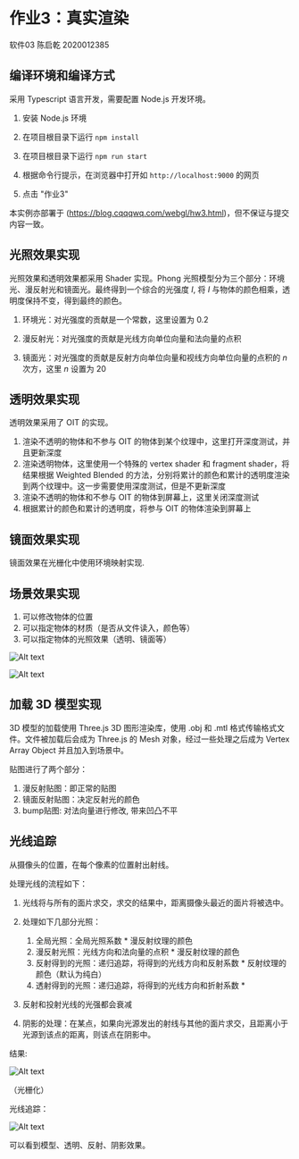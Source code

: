 # 作业3：真实渲染

软件03 陈启乾 2020012385

## 编译环境和编译方式

采用 Typescript 语言开发，需要配置 Node.js 开发环境。

1. 安装 Node.js 环境

2. 在项目根目录下运行 `npm install`

3. 在项目根目录下运行 `npm run start`

4. 根据命令行提示，在浏览器中打开如 `http://localhost:9000` 的网页

5. 点击 "作业3"

本实例亦部署于 (https://blog.cqqqwq.com/webgl/hw3.html)，但不保证与提交内容一致。

## 光照效果实现

光照效果和透明效果都采用 Shader 实现。Phong 光照模型分为三个部分：环境光、漫反射光和镜面光。最终得到一个综合的光强度 $I$, 将 $I$ 与物体的颜色相乘，透明度保持不变，得到最终的颜色。

1. 环境光：对光强度的贡献是一个常数，这里设置为 0.2

2. 漫反射光：对光强度的贡献是光线方向单位向量和法向量的点积

3. 镜面光：对光强度的贡献是反射方向单位向量和视线方向单位向量的点积的 $n$ 次方，这里 $n$ 设置为 20


## 透明效果实现

透明效果采用了 OIT 的实现。

1. 渲染不透明的物体和不参与 OIT 的物体到某个纹理中，这里打开深度测试，并且更新深度
2. 渲染透明物体，这里使用一个特殊的 vertex shader 和 fragment shader，将结果根据 Weighted Blended 的方法，分别将累计的颜色和累计的透明度渲染到两个纹理中。这一步需要使用深度测试，但是不更新深度
3. 渲染不透明的物体和不参与 OIT 的物体到屏幕上，这里关闭深度测试
4. 根据累计的颜色和累计的透明度，将参与 OIT 的物体渲染到屏幕上

## 镜面效果实现

镜面效果在光栅化中使用环境映射实现.

## 场景效果实现

1. 可以修改物体的位置
2. 可以指定物体的材质（是否从文件读入，颜色等）
3. 可以指定物体的光照效果（透明、镜面等）

![Alt text](image-1.png)

![Alt text](image.png)

## 加载 3D 模型实现

3D 模型的加载使用 Three.js 3D 图形渲染库，使用 .obj 和 .mtl 格式传输格式文件。文件被加载后会成为 Three.js 的 Mesh 对象，经过一些处理之后成为 Vertex Array Object 并且加入到场景中。

贴图进行了两个部分：

1. 漫反射贴图：即正常的贴图
2. 镜面反射贴图：决定反射光的颜色
3. bump贴图: 对法向量进行修改, 带来凹凸不平

## 光线追踪

从摄像头的位置，在每个像素的位置射出射线。

处理光线的流程如下：

1. 光线将与所有的面片求交，求交的结果中，距离摄像头最近的面片将被选中。

2. 处理如下几部分光照：

    1. 全局光照：全局光照系数 * 漫反射纹理的颜色
    2. 漫反射光照：光线方向和法向量的点积 * 漫反射纹理的颜色
    3. 反射得到的光照：递归追踪，将得到的光线方向和反射系数 * 反射纹理的颜色（默认为纯白） 
    4. 透射得到的光照：递归追踪，将得到的光线方向和折射系数 *

3. 反射和投射光线的光强都会衰减

4. 阴影的处理：在某点，如果向光源发出的射线与其他的面片求交，且距离小于光源到该点的距离，则该点在阴影中。

 
结果:

![Alt text](image-4.png)

（光栅化）


光线追踪：

![Alt text](image-3.png)


可以看到模型、透明、反射、阴影效果。
